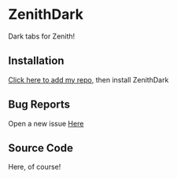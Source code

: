 # ZenithDark
Dark tabs for Zenith!

## Installation
[Click here to add my repo,](cydia://url/https://cydia.saurik.com/api/share#?source=https://mac-user669.github.io/repo) then install ZenithDark

## Bug Reports
Open a new issue [Here](https://github.com/mac-user669/ZenithDark/issues/new)

## Source Code
Here, of course!